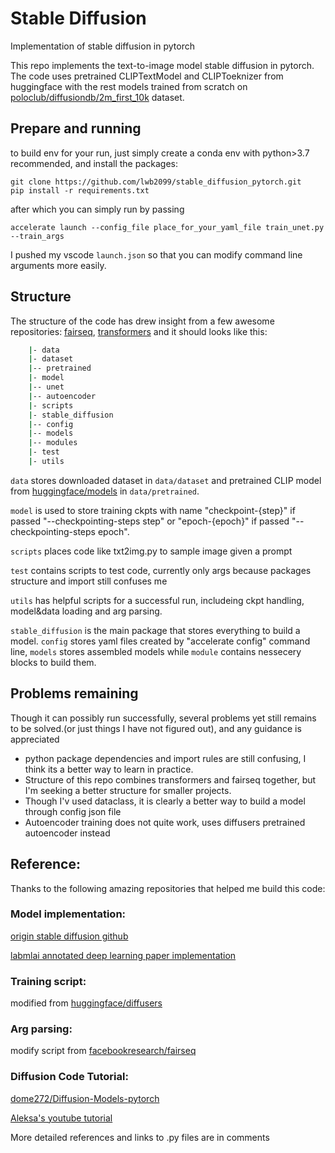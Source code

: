 # Stable Diffusion
Implementation of stable diffusion in pytorch

This repo implements the text-to-image model stable diffusion in pytorch. The code uses pretrained CLIPTextModel and CLIPToeknizer from huggingface with the rest models trained from scratch on [poloclub/diffusiondb/2m_first_10k](https://huggingface.co/datasets/poloclub/diffusiondb) dataset.

## Prepare and running

to build env for your run, just simply create a conda env with python>3.7 recommended, and install the packages:

    git clone https://github.com/lwb2099/stable_diffusion_pytorch.git
    pip install -r requirements.txt

after which you can simply run by passing 
    
    accelerate launch --config_file place_for_your_yaml_file train_unet.py --train_args

I pushed my vscode `launch.json` so that you can modify command line arguments more easily.

## Structure
The structure of the code has drew insight from a few awesome repositories: [fairseq](https://github.com/facebookresearch/fairseq), [transformers](https://github.com/huggingface/transformers) and it should looks like this:
```bash
    |- data
    |- dataset
    |-- pretrained
    |- model
    |-- unet
    |-- autoencoder
    |- scripts
    |- stable_diffusion
    |-- config
    |-- models
    |-- modules
    |- test
    |- utils
```
`data` stores downloaded dataset in `data/dataset` and pretrained CLIP model from [huggingface/models](https://huggingface.co/models) in `data/pretrained`. 

`model` is used to store training ckpts with name "checkpoint-{step}" if passed "--checkpointing-steps step" or "epoch-{epoch}" if passed "--checkpointing-steps epoch". 

`scripts` places code like txt2img.py to sample image given a prompt

`test` contains scripts to test code, currently only args because packages structure and import still confuses me

`utils` has helpful scripts for a successful run, includeing ckpt handling, model&data loading and arg parsing.

`stable_diffusion` is the main package that stores everything to build a model. `config` stores yaml files created by "accelerate config" command line, `models` stores assembled models while `module` contains nessecery blocks to build them.

## Problems remaining
Though it can possibly run successfully, several problems yet still remains to be solved.(or just things I have not figured out), and any guidance is appreciated

- python package dependencies and import rules are still confusing, I think its a better way to learn in practice. 
- Structure of this repo combines transformers and fairseq together, but I'm seeking a better structure for smaller projects.
- Though I'v used dataclass, it is clearly a better way to build a model through config json file
- Autoencoder training does not quite work, uses diffusers pretrained autoencoder instead


## Reference:
Thanks to the following amazing repositories that helped me build this code:

### Model implementation:
[origin stable diffusion github](https://github.com/CompVis/stable-diffusion)

[labmlai annotated deep learning paper implementation](https://github.com/labmlai/annotated_deep_learning_paper_implementations/blob/master/labml_nn/diffusion/stable_diffusion)

### Training script:
modified from [huggingface/diffusers](https://github.com/huggingface/diffusers)

### Arg parsing:
modify script from [facebookresearch/fairseq](https://github.com/facebookresearch/fairseq) 

### Diffusion Code Tutorial: 
[dome272/Diffusion-Models-pytorch](https://github.com/dome272/Diffusion-Models-pytorch)

[Aleksa's youtube tutorial](https://www.youtube.com/watch?v=y7J6sSO1k50&t=3197s)

More detailed references and links to .py files are in comments
